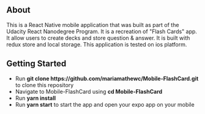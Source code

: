 <h2>About</h2>
This is a React Native mobile application that was built as part of the Udacity React Nanodegree Program. It is a recreation of "Flash Cards" app. It allow users to create decks and store question & answer. It is built with redux store and local storage. This application is tested on ios platform. 


<h2>Getting Started</h2>
<ul>
  <li>Run <b>git clone https://github.com/mariamathewc/Mobile-FlashCard.git </b>to clone this repository</li>
  <li>Navigate to Mobile-FlashCard using <b>cd Mobile-FlashCard</b></li> 
  <li>Run <b>yarn install</b></li>
  <li>Run <b>yarn start</b> to start the app and open your expo app on your mobile</li>
 </ul>
